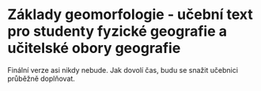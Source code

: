 # Základy geomorfologie - učební text pro studenty fyzické geografie a učitelské obory geografie

Finální verze asi nikdy nebude. Jak dovolí čas, budu se snažit učebnici průběžně doplňovat.

